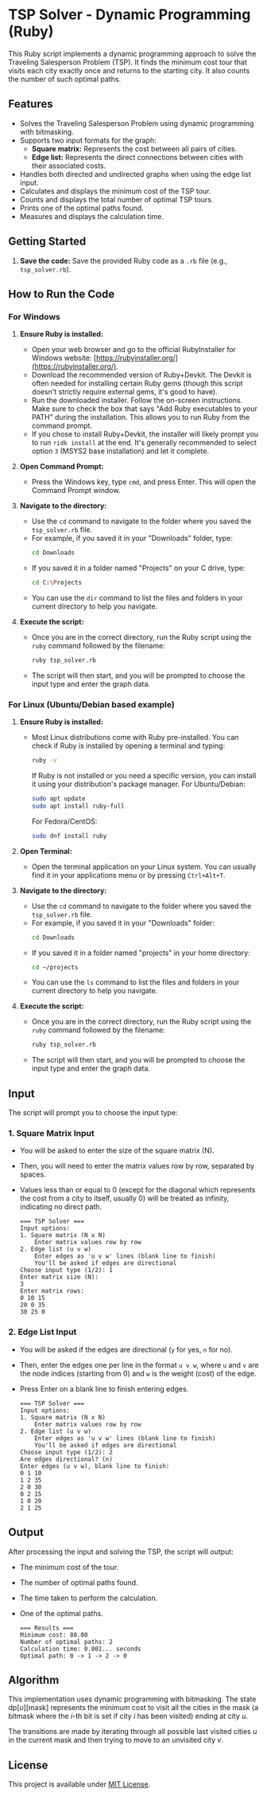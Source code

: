 # TSP Solver - Dynamic Programming (Ruby)

This Ruby script implements a dynamic programming approach to solve the Traveling Salesperson Problem (TSP). It finds the minimum cost tour that visits each city exactly once and returns to the starting city. It also counts the number of such optimal paths.

## Features

* Solves the Traveling Salesperson Problem using dynamic programming with bitmasking.
* Supports two input formats for the graph:
    * **Square matrix:** Represents the cost between all pairs of cities.
    * **Edge list:** Represents the direct connections between cities with their associated costs.
* Handles both directed and undirected graphs when using the edge list input.
* Calculates and displays the minimum cost of the TSP tour.
* Counts and displays the total number of optimal TSP tours.
* Prints one of the optimal paths found.
* Measures and displays the calculation time.

## Getting Started

1.  **Save the code:** Save the provided Ruby code as a `.rb` file (e.g., `tsp_solver.rb`).

## How to Run the Code

### For Windows

1.  **Ensure Ruby is installed:**
    * Open your web browser and go to the official RubyInstaller for Windows website: [https://rubyinstaller.org/](https://rubyinstaller.org/).
    * Download the recommended version of Ruby+Devkit. The Devkit is often needed for installing certain Ruby gems (though this script doesn't strictly require external gems, it's good to have).
    * Run the downloaded installer. Follow the on-screen instructions. Make sure to check the box that says "Add Ruby executables to your PATH" during the installation. This allows you to run Ruby from the command prompt.
    * If you chose to install Ruby+Devkit, the installer will likely prompt you to run `ridk install` at the end. It's generally recommended to select option `3` (MSYS2 base installation) and let it complete.

2.  **Open Command Prompt:**
    * Press the Windows key, type `cmd`, and press Enter. This will open the Command Prompt window.

3.  **Navigate to the directory:**
    * Use the `cd` command to navigate to the folder where you saved the `tsp_solver.rb` file.
    * For example, if you saved it in your "Downloads" folder, type:
        ```bash
        cd Downloads
        ```
    * If you saved it in a folder named "Projects" on your C drive, type:
        ```bash
        cd C:\Projects
        ```
    * You can use the `dir` command to list the files and folders in your current directory to help you navigate.

4.  **Execute the script:**
    * Once you are in the correct directory, run the Ruby script using the `ruby` command followed by the filename:
        ```bash
        ruby tsp_solver.rb
        ```
    * The script will then start, and you will be prompted to choose the input type and enter the graph data.

### For Linux (Ubuntu/Debian based example)

1.  **Ensure Ruby is installed:**
    * Most Linux distributions come with Ruby pre-installed. You can check if Ruby is installed by opening a terminal and typing:
        ```bash
        ruby -v
        ```
        If Ruby is not installed or you need a specific version, you can install it using your distribution's package manager. For Ubuntu/Debian:
        ```bash
        sudo apt update
        sudo apt install ruby-full
        ```
        For Fedora/CentOS:
        ```bash
        sudo dnf install ruby
        ```

2.  **Open Terminal:**
    * Open the terminal application on your Linux system. You can usually find it in your applications menu or by pressing `Ctrl+Alt+T`.

3.  **Navigate to the directory:**
    * Use the `cd` command to navigate to the folder where you saved the `tsp_solver.rb` file.
    * For example, if you saved it in your "Downloads" folder:
        ```bash
        cd Downloads
        ```
    * If you saved it in a folder named "projects" in your home directory:
        ```bash
        cd ~/projects
        ```
    * You can use the `ls` command to list the files and folders in your current directory to help you navigate.

4.  **Execute the script:**
    * Once you are in the correct directory, run the Ruby script using the `ruby` command followed by the filename:
        ```bash
        ruby tsp_solver.rb
        ```
    * The script will then start, and you will be prompted to choose the input type and enter the graph data.

## Input

The script will prompt you to choose the input type:

### 1. Square Matrix Input

* You will be asked to enter the size of the square matrix (N).
* Then, you will need to enter the matrix values row by row, separated by spaces.
* Values less than or equal to 0 (except for the diagonal which represents the cost from a city to itself, usually 0) will be treated as infinity, indicating no direct path.

    ```
    === TSP Solver ===
    Input options:
    1. Square matrix (N x N)
        Enter matrix values row by row
    2. Edge list (u v w)
        Enter edges as 'u v w' lines (blank line to finish)
        You'll be asked if edges are directional
    Choose input type (1/2): 1
    Enter matrix size (N):
    3
    Enter matrix rows:
    0 10 15
    20 0 35
    30 25 0
    ```

### 2. Edge List Input

* You will be asked if the edges are directional (`y` for yes, `n` for no).
* Then, enter the edges one per line in the format `u v w`, where `u` and `v` are the node indices (starting from 0) and `w` is the weight (cost) of the edge.
* Press Enter on a blank line to finish entering edges.

    ```
    === TSP Solver ===
    Input options:
    1. Square matrix (N x N)
        Enter matrix values row by row
    2. Edge list (u v w)
        Enter edges as 'u v w' lines (blank line to finish)
        You'll be asked if edges are directional
    Choose input type (1/2): 2
    Are edges directional? (n)
    Enter edges (u v w), blank line to finish:
    0 1 10
    1 2 35
    2 0 30
    0 2 15
    1 0 20
    2 1 25

    ```

## Output

After processing the input and solving the TSP, the script will output:

* The minimum cost of the tour.
* The number of optimal paths found.
* The time taken to perform the calculation.
* One of the optimal paths.

    ```
    === Results ===
    Minimum cost: 80.00
    Number of optimal paths: 2
    Calculation time: 0.001... seconds
    Optimal path: 0 -> 1 -> 2 -> 0
    ```

## Algorithm

This implementation uses dynamic programming with bitmasking. The state $\text{dp}[u][\text{mask}]$ represents the minimum cost to visit all the cities in the $\text{mask}$ (a bitmask where the $i$-th bit is set if city $i$ has been visited) ending at city $u$.

The transitions are made by iterating through all possible last visited cities $u$ in the current $\text{mask}$ and then trying to move to an unvisited city $v$.

## License

This project is available under [MIT License](LICENSE).
